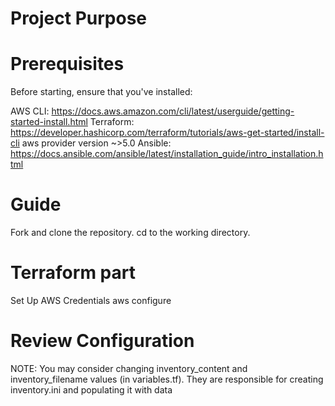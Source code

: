 # Project Purpose




# Prerequisites
Before starting, ensure that you've installed:

AWS CLI: https://docs.aws.amazon.com/cli/latest/userguide/getting-started-install.html
Terraform: https://developer.hashicorp.com/terraform/tutorials/aws-get-started/install-cli
aws provider version ~>5.0
Ansible: https://docs.ansible.com/ansible/latest/installation_guide/intro_installation.html


# Guide
Fork and clone the repository.
cd to the working directory.


# Terraform part
Set Up AWS Credentials
aws configure


# Review Configuration
NOTE: You may consider changing inventory_content and inventory_filename values (in variables.tf).
They are responsible for creating inventory.ini and populating it with data

